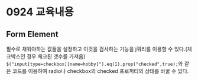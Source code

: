 # 0924 교육내용
## Form Element
 필수로 채워야하는 값들을 설정하고 이것을 검사하는 기능을 j쿼리를 이용할 수 있다.(체크박스인 경우 체크된 갯수를 가져옴)</br>
 ```$("input[type=checkbox][name=hobby]").eq(1).prop("checked",true);```와 같은 코드를 이용하여 radio나 checkbox의 checked 프로퍼티의 상태를 바꿀 수 있다.</br>
 
 
